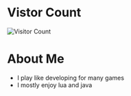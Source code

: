 # Vistor Count

![Visitor Count](https://profile-counter.glitch.me/sleetdevs/count.svg)

# About Me
- I play like developing for many games
- I mostly enjoy lua and java
